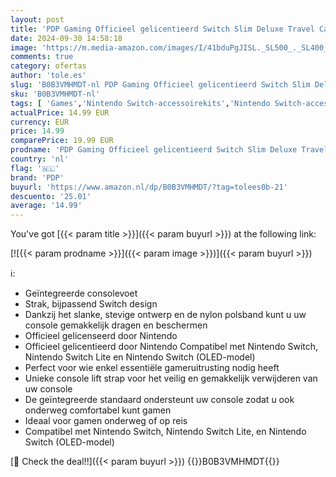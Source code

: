 ```yaml
---
layout: post
title: 'PDP Gaming Officieel gelicentieerd Switch Slim Deluxe Travel Case - STAR SPECTRUM - Semi-Hardshell - Console Stand - Protective PU Leather - Holds 14 Games - Works met Switch OLED & Lite'
date: 2024-09-30 14:58:18
image: 'https://m.media-amazon.com/images/I/41bduPgJISL._SL500_._SL400_.jpg'
comments: true
category: ofertas
author: 'tole.es'
slug: 'B0B3VMHMDT-nl PDP Gaming Officieel gelicentieerd Switch Slim Deluxe...'
sku: 'B0B3VMHMDT-nl'
tags: [ 'Games','Nintendo Switch-accessoirekits','Nintendo Switch-accessoires','Nintendo Switch-consoles, -games & -accessoires','pdp','🇳🇱', ]
actualPrice: 14.99 EUR
currency: EUR
price: 14.99
comparePrice: 19.99 EUR
prodname: 'PDP Gaming Officieel gelicentieerd Switch Slim Deluxe Travel Case - STAR SPECTRUM - Semi-Hardshell - Console Stand - Protective PU Leather - Holds 14 Games - Works met Switch OLED & Lite'
country: 'nl'
flag: '🇳🇱'
brand: 'PDP'
buyurl: 'https://www.amazon.nl/dp/B0B3VMHMDT/?tag=tolees0b-21'
descuento: '25.01'
average: '14.99'
---
```


You've got [{{< param title >}}]({{< param buyurl >}}) at the following link:

[![{{< param prodname >}}]({{< param image >}})]({{< param buyurl >}})

ℹ️:

- Geïntegreerde consolevoet
- Strak, bijpassend Switch design
- Dankzij het slanke, stevige ontwerp en de nylon polsband kunt u uw console gemakkelijk dragen en beschermen
- Officieel gelicenseerd door Nintendo
- Officieel gelicentieerd door Nintendo Compatibel met Nintendo Switch, Nintendo Switch Lite en Nintendo Switch (OLED-model)
- Perfect voor wie enkel essentiële gameruitrusting nodig heeft
- Unieke console lift strap voor het veilig en gemakkelijk verwijderen van uw console
- De geïntegreerde standaard ondersteunt uw console zodat u ook onderweg comfortabel kunt gamen
- Ideaal voor gamen onderweg of op reis
- Compatibel met Nintendo Switch, Nintendo Switch Lite, en Nintendo Switch (OLED-model)

[🛒 Check the deal!!]({{< param buyurl >}})
{{<world>}}B0B3VMHMDT{{</world>}}
